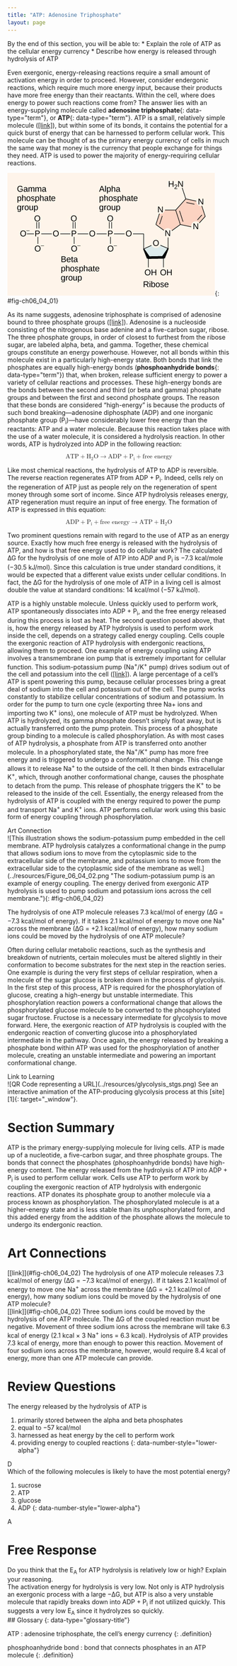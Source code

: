 ```yaml
---
title: "ATP: Adenosine Triphosphate"
layout: page
---
```



<div data-type="abstract" markdown="1">
By the end of this section, you will be able to:
* Explain the role of ATP as the cellular energy currency
* Describe how energy is released through hydrolysis of ATP

</div>

Even exergonic, energy-releasing reactions require a small amount of activation energy in order to proceed. However, consider endergonic reactions, which require much more energy input, because their products have more free energy than their reactants. Within the cell, where does energy to power such reactions come from? The answer lies with an energy-supplying molecule called **adenosine triphosphate**{: data-type="term"}, or **ATP**{: data-type="term"}. ATP is a small, relatively simple molecule ([\[link\]](#fig-ch06_04_01)), but within some of its bonds, it contains the potential for a quick burst of energy that can be harnessed to perform cellular work. This molecule can be thought of as the primary energy currency of cells in much the same way that money is the currency that people exchange for things they need. ATP is used to power the majority of energy-requiring cellular reactions.

 ![The molecular structure of adenosine triphosphate is shown. Three phosphate groups are attached to a ribose sugar. Adenine is also attached to the ribose.](../resources/Figure_06_04_01.jpg "ATP is the primary energy currency of the cell. It has an adenosine backbone with three phosphate groups attached."){: #fig-ch06_04_01}

As its name suggests, adenosine triphosphate is comprised of adenosine bound to three phosphate groups ([\[link\]](#fig-ch06_04_01)). Adenosine is a nucleoside consisting of the nitrogenous base adenine and a five-carbon sugar, ribose. The three phosphate groups, in order of closest to furthest from the ribose sugar, are labeled alpha, beta, and gamma. Together, these chemical groups constitute an energy powerhouse. However, not all bonds within this molecule exist in a particularly high-energy state. Both bonds that link the phosphates are equally high-energy bonds (**phosphoanhydride bonds**{: data-type="term"}) that, when broken, release sufficient energy to power a variety of cellular reactions and processes. These high-energy bonds are the bonds between the second and third (or beta and gamma) phosphate groups and between the first and second phosphate groups. The reason that these bonds are considered “high-energy” is because the products of such bond breaking—adenosine diphosphate (ADP) and one inorganic phosphate group (P<sub>i</sub>)—have considerably lower free energy than the reactants: ATP and a water molecule. Because this reaction takes place with the use of a water molecule, it is considered a hydrolysis reaction. In other words, ATP is hydrolyzed into ADP in the following reaction:

<div data-type="equation" class="equation" id="eip-628">
<math xmlns="http://www.w3.org/1998/Math/MathML" display="block"><semantics> <mrow> <mtext>ATP</mtext><mo>+</mo><msub> <mtext>H</mtext> <mtext>2</mtext> </msub> <mtext>O</mtext><mo stretchy="false">→</mo><mtext>ADP</mtext><mo>+</mo><msub> <mtext>P</mtext> <mtext>i</mtext> </msub> <mo>+</mo><mtext>free energy</mtext> </mrow> <annotation encoding="StarMath 5.0">size 12{ {ATP} + H rSub { size 8{2} } O ADP + P rSub { size 8{i}} + {free energy} } {}</annotation></semantics></math>
</div>

Like most chemical reactions, the hydrolysis of ATP to ADP is reversible. The reverse reaction regenerates ATP from ADP + P<sub>i</sub>. Indeed, cells rely on the regeneration of ATP just as people rely on the regeneration of spent money through some sort of income. Since ATP hydrolysis releases energy, ATP regeneration must require an input of free energy. The formation of ATP is expressed in this equation:

<div data-type="equation" class="equation" id="eip-976">
<math xmlns="http://www.w3.org/1998/Math/MathML" display="block"><semantics> <mrow> <mtext>ADP</mtext><mo>+</mo><msub> <mtext>P</mtext> <mtext>i</mtext> </msub> <mo>+</mo><mtext>free energy</mtext><mo stretchy="false">→</mo><mtext>ATP</mtext><mo>+</mo><msub> <mtext>H</mtext> <mtext>2</mtext> </msub> <mtext>O</mtext> </mrow> <annotation encoding="StarMath 5.0">size 12{ {ATP} + H rSub { size 8{2} } O ADP + P rSub { size 8{i}} + {free energy} } {}</annotation></semantics></math>
</div>

Two prominent questions remain with regard to the use of ATP as an energy source. Exactly how much free energy is released with the hydrolysis of ATP, and how is that free energy used to do cellular work? The calculated ∆G for the hydrolysis of one mole of ATP into ADP and P<sub>i</sub> is −7.3 kcal/mole (−30.5 kJ/mol). Since this calculation is true under standard conditions, it would be expected that a different value exists under cellular conditions. In fact, the ∆G for the hydrolysis of one mole of ATP in a living cell is almost double the value at standard conditions: 14 kcal/mol (−57 kJ/mol).

ATP is a highly unstable molecule. Unless quickly used to perform work, ATP spontaneously dissociates into ADP + P<sub>i</sub>, and the free energy released during this process is lost as heat. The second question posed above, that is, how the energy released by ATP hydrolysis is used to perform work inside the cell, depends on a strategy called energy coupling. Cells couple the exergonic reaction of ATP hydrolysis with endergonic reactions, allowing them to proceed. One example of energy coupling using ATP involves a transmembrane ion pump that is extremely important for cellular function. This sodium-potassium pump (Na<sup>+</sup>/K<sup>+</sup> pump) drives sodium out of the cell and potassium into the cell ([\[link\]](#fig-ch06_04_02)). A large percentage of a cell’s ATP is spent powering this pump, because cellular processes bring a great deal of sodium into the cell and potassium out of the cell. The pump works constantly to stabilize cellular concentrations of sodium and potassium. In order for the pump to turn one cycle (exporting three Na+ ions and importing two K<sup>+</sup> ions), one molecule of ATP must be hydrolyzed. When ATP is hydrolyzed, its gamma phosphate doesn’t simply float away, but is actually transferred onto the pump protein. This process of a phosphate group binding to a molecule is called phosphorylation. As with most cases of ATP hydrolysis, a phosphate from ATP is transferred onto another molecule. In a phosphorylated state, the Na<sup>+</sup>/K<sup>+</sup> pump has more free energy and is triggered to undergo a conformational change. This change allows it to release Na<sup>+</sup> to the outside of the cell. It then binds extracellular K<sup>+</sup>, which, through another conformational change, causes the phosphate to detach from the pump. This release of phosphate triggers the K<sup>+</sup> to be released to the inside of the cell. Essentially, the energy released from the hydrolysis of ATP is coupled with the energy required to power the pump and transport Na<sup>+</sup> and K<sup>+</sup> ions. ATP performs cellular work using this basic form of energy coupling through phosphorylation.

<div data-type="note" data-has-label="true" class="note art-connection" data-label="" markdown="1">
<div data-type="title" class="title">
Art Connection
</div>
![This illustration shows the sodium-potassium pump embedded in the cell membrane. ATP hydrolysis catalyzes a conformational change in the pump that allows sodium ions to move from the cytoplasmic side to the extracellular side of the membrane, and potassium ions to move from the extracellular side to the cytoplasmic side of the membrane as well.](../resources/Figure_06_04_02.png "The sodium-potassium pump is an example of energy coupling. The energy derived from exergonic ATP hydrolysis is used to pump sodium and potassium ions across the cell membrane."){: #fig-ch06_04_02}



The hydrolysis of one ATP molecule releases 7.3 kcal/mol of energy (∆G = −7.3 kcal/mol of energy). If it takes 2.1 kcal/mol of energy to move one Na<sup>+</sup> across the membrane (∆G = +2.1 kcal/mol of energy), how many sodium ions could be moved by the hydrolysis of one ATP molecule?

</div>

Often during cellular metabolic reactions, such as the synthesis and breakdown of nutrients, certain molecules must be altered slightly in their conformation to become substrates for the next step in the reaction series. One example is during the very first steps of cellular respiration, when a molecule of the sugar glucose is broken down in the process of glycolysis. In the first step of this process, ATP is required for the phosphorylation of glucose, creating a high-energy but unstable intermediate. This phosphorylation reaction powers a conformational change that allows the phosphorylated glucose molecule to be converted to the phosphorylated sugar fructose. Fructose is a necessary intermediate for glycolysis to move forward. Here, the exergonic reaction of ATP hydrolysis is coupled with the endergonic reaction of converting glucose into a phosphorylated intermediate in the pathway. Once again, the energy released by breaking a phosphate bond within ATP was used for the phosphorylation of another molecule, creating an unstable intermediate and powering an important conformational change.

<div data-type="note" data-has-label="true" class="note interactive" data-label="" markdown="1">
<div data-type="title" class="title">
Link to Learning
</div>
<span data-type="media" data-alt="QR Code representing a URL"> ![QR Code representing a URL](../resources/glycolysis_stgs.png) </span>
See an interactive animation of the ATP-producing glycolysis process at this [site][1]{: target="_window"}.

</div>

# Section Summary

ATP is the primary energy-supplying molecule for living cells. ATP is made up of a nucleotide, a five-carbon sugar, and three phosphate groups. The bonds that connect the phosphates (phosphoanhydride bonds) have high-energy content. The energy released from the hydrolysis of ATP into ADP + P<sub>i</sub> is used to perform cellular work. Cells use ATP to perform work by coupling the exergonic reaction of ATP hydrolysis with endergonic reactions. ATP donates its phosphate group to another molecule via a process known as phosphorylation. The phosphorylated molecule is at a higher-energy state and is less stable than its unphosphorylated form, and this added energy from the addition of the phosphate allows the molecule to undergo its endergonic reaction.

# Art Connections

<div data-type="exercise" class="exercise">
<div data-type="problem" class="problem" markdown="1">
[[link]](#fig-ch06_04_02) The hydrolysis of one ATP molecule releases 7.3 kcal/mol of energy (∆G = −7.3 kcal/mol of energy). If it takes 2.1 kcal/mol of energy to move one Na<sup>+</sup> across the membrane (∆G = +2.1 kcal/mol of energy), how many sodium ions could be moved by the hydrolysis of one ATP molecule?

</div>
<div data-type="solution" class="solution" markdown="1">
[[link]](#fig-ch06_04_02) Three sodium ions could be moved by the hydrolysis of one ATP molecule. The ∆G of the coupled reaction must be negative. Movement of three sodium ions across the membrane will take 6.3 kcal of energy (2.1 kcal × 3 Na<sup>+</sup> ions = 6.3 kcal). Hydrolysis of ATP provides 7.3 kcal of energy, more than enough to power this reaction. Movement of four sodium ions across the membrane, however, would require 8.4 kcal of energy, more than one ATP molecule can provide.

</div>
</div>

# Review Questions

<div data-type="exercise" class="exercise">
<div data-type="problem" class="problem" markdown="1">
The energy released by the hydrolysis of ATP is

1.  primarily stored between the alpha and beta phosphates
2.  equal to −57 kcal/mol
3.  harnessed as heat energy by the cell to perform work
4.  providing energy to coupled reactions
{: data-number-style="lower-alpha"}

</div>
<div data-type="solution" class="solution" markdown="1">
D

</div>
</div>

<div data-type="exercise" class="exercise">
<div data-type="problem" class="problem" markdown="1">
Which of the following molecules is likely to have the most potential energy?

1.  sucrose
2.  ATP
3.  glucose
4.  ADP
{: data-number-style="lower-alpha"}

</div>
<div data-type="solution" class="solution" markdown="1">
A

</div>
</div>

# Free Response

<div data-type="exercise" class="exercise">
<div data-type="problem" class="problem" markdown="1">
Do you think that the E<sub>A</sub> for ATP hydrolysis is relatively low or high? Explain your reasoning.

</div>
<div data-type="solution" class="solution" markdown="1">
The activation energy for hydrolysis is very low. Not only is ATP hydrolysis an exergonic process with a large −∆G, but ATP is also a very unstable molecule that rapidly breaks down into ADP + P<sub>i</sub> if not utilized quickly. This suggests a very low E<sub>A</sub> since it hydrolyzes so quickly.

</div>
</div>

<div data-type="glossary" markdown="1">
## Glossary
{: data-type="glossary-title"}

ATP
: adenosine triphosphate, the cell’s energy currency
{: .definition}

phosphoanhydride bond
: bond that connects phosphates in an ATP molecule
{: .definition}

</div>



[1]: http://openstaxcollege.org/l/glycolysis_stgs
